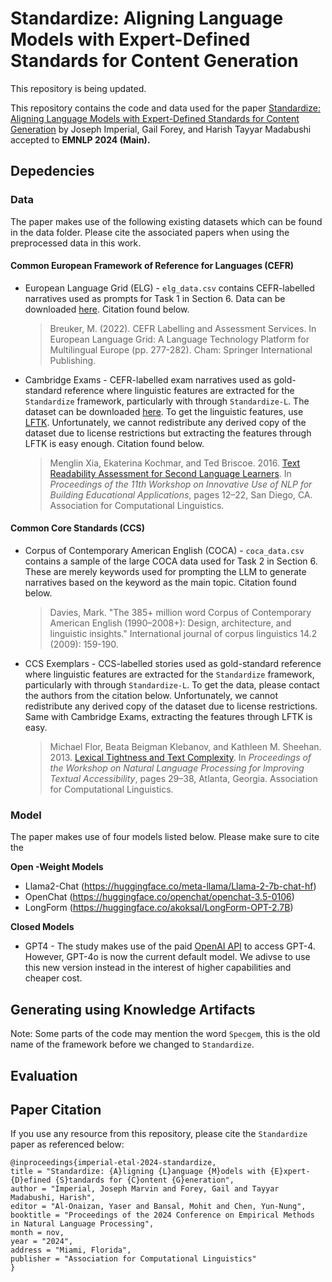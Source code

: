 # Standardize: Aligning Language Models with Expert-Defined Standards for Content Generation

This repository is being updated.

This repository contains the code and data used for the paper [Standardize: Aligning Language Models with Expert-Defined Standards for Content Generation](https://arxiv.org/abs/2402.12593) by Joseph Imperial, Gail Forey, and Harish Tayyar Madabushi accepted to **EMNLP 2024 (Main).**

## Depedencies


### Data
The paper makes use of the following existing datasets which can be found in the data folder. Please cite the associated papers when using the preprocessed data in this work.

#### Common European Framework of Reference for Languages (CEFR)

 - European Language Grid (ELG) - `elg_data.csv` contains CEFR-labelled narratives used as prompts for Task 1 in Section 6. Data can be downloaded [here](https://live.european-language-grid.eu/catalogue/corpus/9477). Citation found below.

	> Breuker, M. (2022). CEFR Labelling and Assessment Services. In European Language Grid: A Language Technology Platform for Multilingual Europe (pp. 277-282). Cham: Springer International Publishing.

- Cambridge Exams -  CEFR-labelled exam narratives used as gold-standard reference where linguistic features are extracted for the `Standardize` framework, particularly with through `Standardize-L`. The dataset can be downloaded [here](https://ilexir.co.uk/datasets/index.html). To get the linguistic features, use [LFTK](https://github.com/brucewlee/lftk). Unfortunately, we cannot redistribute any derived copy of the dataset due to license restrictions but extracting the features through LFTK is easy enough. Citation found below.

	> Menglin Xia, Ekaterina Kochmar, and Ted Briscoe. 2016. [Text Readability Assessment for Second Language Learners](https://aclanthology.org/W16-0502). In _Proceedings of the 11th Workshop on Innovative Use of NLP for Building Educational Applications_, pages 12–22, San Diego, CA. Association for Computational Linguistics.

#### Common Core Standards (CCS)

- Corpus of Contemporary American English (COCA) - `coca_data.csv` contains a sample of the large COCA data used for Task 2 in Section 6. These are merely keywords used for prompting the LLM to generate narratives based on the keyword as the main topic. Citation found below.

	> Davies, Mark. "The 385+ million word Corpus of Contemporary American English (1990–2008+): Design, architecture, and linguistic insights." International journal of corpus linguistics 14.2 (2009): 159-190.

- CCS Exemplars - CCS-labelled stories used as gold-standard reference where linguistic features are extracted for the `Standardize` framework, particularly with through `Standardize-L`. To get the data, please contact the authors from the citation below. Unfortunately, we cannot redistribute any derived copy of the dataset due to license restrictions. Same with Cambridge Exams, extracting the features through LFTK is easy. 

	> Michael Flor, Beata Beigman Klebanov, and Kathleen M. Sheehan. 2013. [Lexical Tightness and Text Complexity](https://aclanthology.org/W13-1504). In _Proceedings of the Workshop on Natural Language Processing for Improving Textual Accessibility_, pages 29–38, Atlanta, Georgia. Association for Computational Linguistics.

### Model
The paper makes use of four models listed below. Please make sure to cite the 

**Open -Weight Models**

 - Llama2-Chat (https://huggingface.co/meta-llama/Llama-2-7b-chat-hf)
 - OpenChat (https://huggingface.co/openchat/openchat-3.5-0106)
 - LongForm (https://huggingface.co/akoksal/LongForm-OPT-2.7B)

**Closed Models**

- GPT4 - The study makes use of the paid [OpenAI API](https://openai.com/api/pricing/) to access GPT-4. However, GPT-4o is now the current default model. We adivse to use this new version instead in the interest of higher capabilities and cheaper cost. 

## Generating using Knowledge Artifacts

Note: Some parts of the code may mention the word `Specgem`, this is the old name of the framework before we changed to `Standardize`.

## Evaluation


## Paper Citation
If you use any resource from this repository, please cite the `Standardize` paper as referenced below:

```
@inproceedings{imperial-etal-2024-standardize,
title = "Standardize: {A}ligning {L}anguage {M}odels with {E}xpert-{D}efined {S}tandards for {C}ontent {G}eneration",
author = "Imperial, Joseph Marvin and Forey, Gail and Tayyar Madabushi, Harish",
editor = "Al-Onaizan, Yaser and Bansal, Mohit and Chen, Yun-Nung",
booktitle = "Proceedings of the 2024 Conference on Empirical Methods in Natural Language Processing",
month = nov,
year = "2024",
address = "Miami, Florida",
publisher = "Association for Computational Linguistics"
}
```

